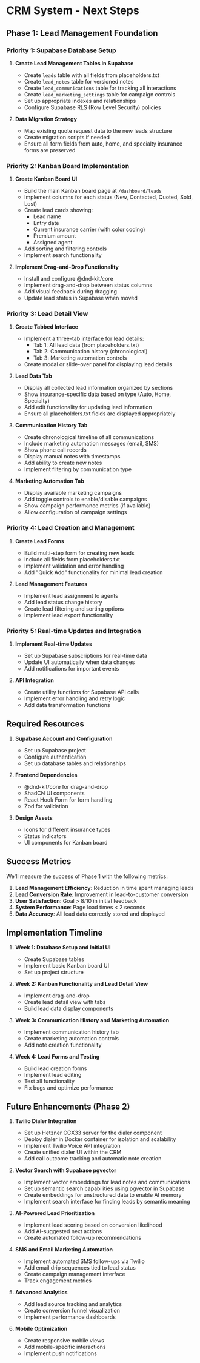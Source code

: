 # CRM System - Next Steps

## Phase 1: Lead Management Foundation

### Priority 1: Supabase Database Setup
1. **Create Lead Management Tables in Supabase**
   - Create `leads` table with all fields from placeholders.txt
   - Create `lead_notes` table for versioned notes
   - Create `lead_communications` table for tracking all interactions
   - Create `lead_marketing_settings` table for campaign controls
   - Set up appropriate indexes and relationships
   - Configure Supabase RLS (Row Level Security) policies

2. **Data Migration Strategy**
   - Map existing quote request data to the new leads structure
   - Create migration scripts if needed
   - Ensure all form fields from auto, home, and specialty insurance forms are preserved

### Priority 2: Kanban Board Implementation
1. **Create Kanban Board UI**
   - Build the main Kanban board page at `/dashboard/leads`
   - Implement columns for each status (New, Contacted, Quoted, Sold, Lost)
   - Create lead cards showing:
     - Lead name
     - Entry date
     - Current insurance carrier (with color coding)
     - Premium amount
     - Assigned agent
   - Add sorting and filtering controls
   - Implement search functionality

2. **Implement Drag-and-Drop Functionality**
   - Install and configure @dnd-kit/core
   - Implement drag-and-drop between status columns
   - Add visual feedback during dragging
   - Update lead status in Supabase when moved

### Priority 3: Lead Detail View
1. **Create Tabbed Interface**
   - Implement a three-tab interface for lead details:
     - Tab 1: All lead data (from placeholders.txt)
     - Tab 2: Communication history (chronological)
     - Tab 3: Marketing automation controls
   - Create modal or slide-over panel for displaying lead details

2. **Lead Data Tab**
   - Display all collected lead information organized by sections
   - Show insurance-specific data based on type (Auto, Home, Specialty)
   - Add edit functionality for updating lead information
   - Ensure all placeholders.txt fields are displayed appropriately

3. **Communication History Tab**
   - Create chronological timeline of all communications
   - Include marketing automation messages (email, SMS)
   - Show phone call records
   - Display manual notes with timestamps
   - Add ability to create new notes
   - Implement filtering by communication type

4. **Marketing Automation Tab**
   - Display available marketing campaigns
   - Add toggle controls to enable/disable campaigns
   - Show campaign performance metrics (if available)
   - Allow configuration of campaign settings

### Priority 4: Lead Creation and Management
1. **Create Lead Forms**
   - Build multi-step form for creating new leads
   - Include all fields from placeholders.txt
   - Implement validation and error handling
   - Add "Quick Add" functionality for minimal lead creation

2. **Lead Management Features**
   - Implement lead assignment to agents
   - Add lead status change history
   - Create lead filtering and sorting options
   - Implement lead export functionality

### Priority 5: Real-time Updates and Integration
1. **Implement Real-time Updates**
   - Set up Supabase subscriptions for real-time data
   - Update UI automatically when data changes
   - Add notifications for important events

2. **API Integration**
   - Create utility functions for Supabase API calls
   - Implement error handling and retry logic
   - Add data transformation functions

## Required Resources

1. **Supabase Account and Configuration**
   - Set up Supabase project
   - Configure authentication
   - Set up database tables and relationships

2. **Frontend Dependencies**
   - @dnd-kit/core for drag-and-drop
   - ShadCN UI components
   - React Hook Form for form handling
   - Zod for validation

3. **Design Assets**
   - Icons for different insurance types
   - Status indicators
   - UI components for Kanban board

## Success Metrics

We'll measure the success of Phase 1 with the following metrics:

1. **Lead Management Efficiency**: Reduction in time spent managing leads
2. **Lead Conversion Rate**: Improvement in lead-to-customer conversion
3. **User Satisfaction**: Goal > 8/10 in initial feedback
4. **System Performance**: Page load times < 2 seconds
5. **Data Accuracy**: All lead data correctly stored and displayed

## Implementation Timeline

1. **Week 1: Database Setup and Initial UI**
   - Create Supabase tables
   - Implement basic Kanban board UI
   - Set up project structure

2. **Week 2: Kanban Functionality and Lead Detail View**
   - Implement drag-and-drop
   - Create lead detail view with tabs
   - Build lead data display components

3. **Week 3: Communication History and Marketing Automation**
   - Implement communication history tab
   - Create marketing automation controls
   - Add note creation functionality

4. **Week 4: Lead Forms and Testing**
   - Build lead creation forms
   - Implement lead editing
   - Test all functionality
   - Fix bugs and optimize performance

## Future Enhancements (Phase 2)

1. **Twilio Dialer Integration**
   - Set up Hetzner CCX33 server for the dialer component
   - Deploy dialer in Docker container for isolation and scalability
   - Implement Twilio Voice API integration
   - Create unified dialer UI within the CRM
   - Add call outcome tracking and automatic note creation

2. **Vector Search with Supabase pgvector**
   - Implement vector embeddings for lead notes and communications
   - Set up semantic search capabilities using pgvector in Supabase
   - Create embeddings for unstructured data to enable AI memory
   - Implement search interface for finding leads by semantic meaning

3. **AI-Powered Lead Prioritization**
   - Implement lead scoring based on conversion likelihood
   - Add AI-suggested next actions
   - Create automated follow-up recommendations

4. **SMS and Email Marketing Automation**
   - Implement automated SMS follow-ups via Twilio
   - Add email drip sequences tied to lead status
   - Create campaign management interface
   - Track engagement metrics

5. **Advanced Analytics**
   - Add lead source tracking and analytics
   - Create conversion funnel visualization
   - Implement performance dashboards

6. **Mobile Optimization**
   - Create responsive mobile views
   - Add mobile-specific interactions
   - Implement push notifications
